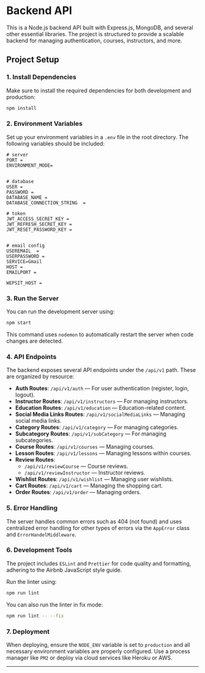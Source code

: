 # Backend API

This is a Node.js backend API built with Express.js, MongoDB, and several other essential libraries. The project is structured to provide a scalable backend for managing authentication, courses, instructors, and more.

## Project Setup

### 1. Install Dependencies

Make sure to install the required dependencies for both development and production:

```bash
npm install
```

### 2. Environment Variables

Set up your environment variables in a `.env` file in the root directory. The following variables should be included:

```env
# server
PORT =
ENVIRONMENT_MODE=


# database
USER =
PASSWORD =
DATABASE_NAME =
DATABASE_CONNECTION_STRING  =

# token
JWT_ACCESS_SECRET_KEY =
JWT_REFRESH_SECRET_KEY =
JWT_RESET_PASSWORD_KEY =


# email config
USEREMAIL  =
USERPASSWORD =
SERVICE=Gmail
HOST =
EMAILPORT =

WEPSIT_HOST =
```

### 3. Run the Server

You can run the development server using:

```bash
npm start
```

This command uses `nodemon` to automatically restart the server when code changes are detected.

### 4. API Endpoints

The backend exposes several API endpoints under the `/api/v1` path. These are organized by resource:

- **Auth Routes**: `/api/v1/auth` — For user authentication (register, login, logout).
- **Instructor Routes**: `/api/v1/instructors` — For managing instructors.
- **Education Routes**: `/api/v1/education` — Education-related content.
- **Social Media Links Routes**: `/api/v1/socialMediaLinks` — Managing social media links.
- **Category Routes**: `/api/v1/category` — For managing categories.
- **Subcategory Routes**: `/api/v1/subCategory` — For managing subcategories.
- **Course Routes**: `/api/v1/courses` — Managing courses.
- **Lesson Routes**: `/api/v1/lessons` — Managing lessons within courses.
- **Review Routes**:
  - `/api/v1/reviewCourse` — Course reviews.
  - `/api/v1/reviewInstructor` — Instructor reviews.
- **Wishlist Routes**: `/api/v1/wishlist` — Managing user wishlists.
- **Cart Routes**: `/api/v1/cart` — Managing the shopping cart.
- **Order Routes**: `/api/v1/order` — Managing orders.

### 5. Error Handling

The server handles common errors such as 404 (not found) and uses centralized error handling for other types of errors via the `AppError` class and `ErrorHandelMiddleware`.

### 6. Development Tools

The project includes `ESLint` and `Prettier` for code quality and formatting, adhering to the Airbnb JavaScript style guide.

Run the linter using:

```bash
npm run lint
```

You can also run the linter in fix mode:

```bash
npm run lint -- --fix
```

### 7. Deployment

When deploying, ensure the `NODE_ENV` variable is set to `production` and all necessary environment variables are properly configured. Use a process manager like `PM2` or deploy via cloud services like Heroku or AWS.

---
